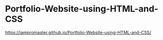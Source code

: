 # Portfolio-Website-using-HTML-and-CSS
https://iampromaster.github.io/Portfolio-Website-using-HTML-and-CSS/
